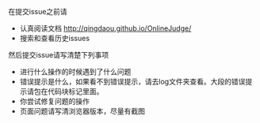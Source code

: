 在提交issue之前请

  - 认真阅读文档 http://qingdaou.github.io/OnlineJudge/
  - 搜索和查看历史issues
 
然后提交issue请写清楚下列事项
 
  - 进行什么操作的时候遇到了什么问题
  - 错误提示是什么，如果看不到错误提示，请去log文件夹查看。大段的错误提示请包在代码块标记里面。
  - 你尝试修复问题的操作
  - 页面问题请写清浏览器版本，尽量有截图
